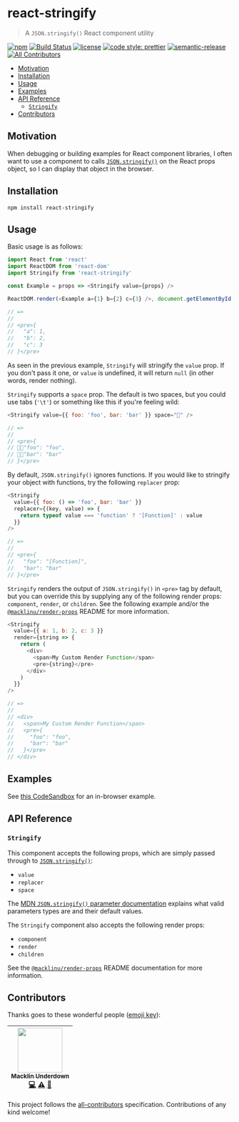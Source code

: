 # react-stringify

> A `JSON.stringify()` React component utility

[![npm](https://img.shields.io/npm/v/react-stringify.svg)](https://npm.im/react-stringify)
[![Build Status](https://travis-ci.org/macklinu/react-stringify.svg?branch=master)](https://travis-ci.org/macklinu/react-stringify)
[![license](https://img.shields.io/github/license/macklinu/react-stringify.svg)](https://github.com/macklinu/react-stringify/blob/master/LICENSE)
[![code style: prettier](https://img.shields.io/badge/code_style-prettier-ff69b4.svg)](https://github.com/prettier/prettier)
[![semantic-release](https://img.shields.io/badge/%20%20%F0%9F%93%A6%F0%9F%9A%80-semantic--release-e10079.svg)](https://github.com/semantic-release/semantic-release)
[![All Contributors](https://img.shields.io/badge/all_contributors-1-orange.svg?style=flat-square)](#contributors)

<!-- START doctoc generated TOC please keep comment here to allow auto update -->

<!-- DON'T EDIT THIS SECTION, INSTEAD RE-RUN doctoc TO UPDATE -->

* [Motivation](#motivation)
* [Installation](#installation)
* [Usage](#usage)
* [Examples](#examples)
* [API Reference](#api-reference)
  * [`Stringify`](#stringify)
* [Contributors](#contributors)

<!-- END doctoc generated TOC please keep comment here to allow auto update -->

## Motivation

When debugging or building examples for React component libraries, I often want to use a component to calls [`JSON.stringify()`](https://developer.mozilla.org/en-US/docs/Web/JavaScript/Reference/Global_Objects/JSON/stringify) on the React props object, so I can display that object in the browser.

## Installation

```
npm install react-stringify
```

## Usage

Basic usage is as follows:

```js
import React from 'react'
import ReactDOM from 'react-dom'
import Stringify from 'react-stringify'

const Example = props => <Stringify value={props} />

ReactDOM.render(<Example a={1} b={2} c={3} />, document.getElementById('app'))

// =>
//
// <pre>{
//   "a": 1,
//   "b": 2,
//   "c": 3
// }</pre>
```

As seen in the previous example, `Stringify` will stringify the `value` prop. If you don't pass it one, or `value` is undefined, it will return `null` (in other words, render nothing).

`Stringify` supports a `space` prop. The default is two spaces, but you could use tabs (`'\t'`) or something like this if you're feeling wild:

```js
<Stringify value={{ foo: 'foo', bar: 'bar' }} space="💩" />

// =>
//
// <pre>{
// 💩💩"foo": "foo",
// 💩💩"bar": "bar"
// }</pre>
```

By default, `JSON.stringify()` ignores functions. If you would like to stringify your object with functions, try the following `replacer` prop:

```js
<Stringify
  value={{ foo: () => 'foo', bar: 'bar' }}
  replacer={(key, value) => {
    return typeof value === 'function' ? '[Function]' : value
  }}
/>

// =>
//
// <pre>{
//   "foo": "[Function]",
//   "bar": "bar"
// }</pre>
```

`Stringify` renders the output of `JSON.stringify()` in `<pre>` tag by default, but you can override this by supplying any of the following render props: `component`, `render`, or `children`. See the following example and/or the [`@macklinu/render-props`](https://github.com/macklinu/render-props) README for more information.

```js
<Stringify
  value={{ a: 1, b: 2, c: 3 }}
  render={string => {
    return (
      <div>
        <span>My Custom Render Function</span>
        <pre>{string}</pre>
      </div>
    )
  }}
/>

// =>
//
// <div>
//   <span>My Custom Render Function</span>
//   <pre>{
//     "foo": "foo",
//     "bar": "bar"
//   }</pre>
// </div>
```

## Examples

See [this CodeSandbox](https://codesandbox.io/s/v6104mmnyl) for an in-browser example.

## API Reference

### `Stringify`

This component accepts the following props, which are simply passed through to [`JSON.stringify()`](https://developer.mozilla.org/en-US/docs/Web/JavaScript/Reference/Global_Objects/JSON/stringify):

* `value`
* `replacer`
* `space`

The [MDN `JSON.stringify()` parameter documentation](https://developer.mozilla.org/en-US/docs/Web/JavaScript/Reference/Global_Objects/JSON/stringify) explains what valid parameters types are and their default values.

The `Stringify` component also accepts the following render props:

* `component`
* `render`
* `children`

See the [`@macklinu/render-props`](https://github.com/macklinu/render-props#api-reference) README documentation for more information.

## Contributors

Thanks goes to these wonderful people ([emoji key](https://github.com/kentcdodds/all-contributors#emoji-key)):

<!-- ALL-CONTRIBUTORS-LIST:START - Do not remove or modify this section -->

<!-- prettier-ignore -->
| [<img src="https://avatars1.githubusercontent.com/u/2344137?v=4" width="100px;"/><br /><sub><b>Macklin Underdown</b></sub>](http://macklin.underdown.me)<br />[💻](https://github.com/macklinu/react-stringify/commits?author=macklinu "Code") [⚠️](https://github.com/macklinu/react-stringify/commits?author=macklinu "Tests") [📖](https://github.com/macklinu/react-stringify/commits?author=macklinu "Documentation") |
| :---: |

<!-- ALL-CONTRIBUTORS-LIST:END -->

This project follows the [all-contributors](https://github.com/kentcdodds/all-contributors) specification. Contributions of any kind welcome!
